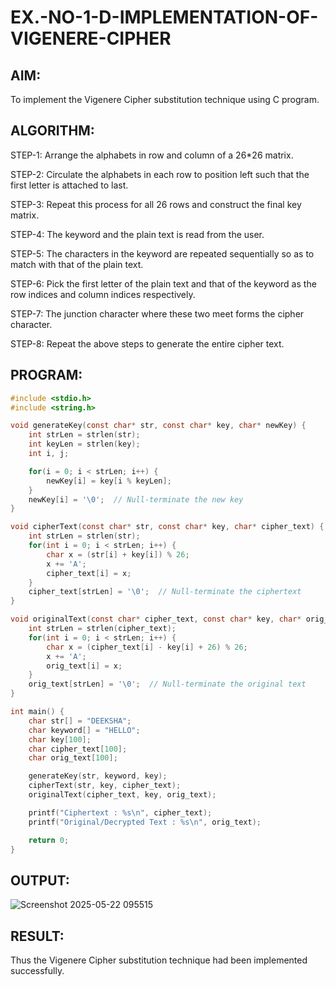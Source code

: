# EX.-NO-1-D-IMPLEMENTATION-OF-VIGENERE-CIPHER

## AIM:
  To implement the Vigenere Cipher substitution technique using C program.
  
## ALGORITHM:
  STEP-1: Arrange the alphabets in row and column of a 26*26 matrix.
  
  STEP-2: Circulate the alphabets in each row to position left such that the first letter is attached to last.
 
  STEP-3: Repeat this process for all 26 rows and construct the final key matrix.
  
  STEP-4: The keyword and the plain text is read from the user.
  
  STEP-5: The characters in the keyword are repeated sequentially so as to match with that of the plain text.
  
  STEP-6: Pick the first letter of the plain text and that of the keyword as the row  indices and column indices respectively.
  
  STEP-7: The junction character where these two meet forms the cipher character.
  
  STEP-8: Repeat the above steps to generate the entire cipher text.
  
## PROGRAM:
```C
#include <stdio.h>
#include <string.h>

void generateKey(const char* str, const char* key, char* newKey) {
    int strLen = strlen(str);
    int keyLen = strlen(key);
    int i, j;

    for(i = 0; i < strLen; i++) {
        newKey[i] = key[i % keyLen];
    }
    newKey[i] = '\0';  // Null-terminate the new key
}

void cipherText(const char* str, const char* key, char* cipher_text) {
    int strLen = strlen(str);
    for(int i = 0; i < strLen; i++) {
        char x = (str[i] + key[i]) % 26;
        x += 'A';
        cipher_text[i] = x;
    }
    cipher_text[strLen] = '\0';  // Null-terminate the ciphertext
}

void originalText(const char* cipher_text, const char* key, char* orig_text) {
    int strLen = strlen(cipher_text);
    for(int i = 0; i < strLen; i++) {
        char x = (cipher_text[i] - key[i] + 26) % 26;
        x += 'A';
        orig_text[i] = x;
    }
    orig_text[strLen] = '\0';  // Null-terminate the original text
}

int main() {
    char str[] = "DEEKSHA";
    char keyword[] = "HELLO";
    char key[100];
    char cipher_text[100];
    char orig_text[100];

    generateKey(str, keyword, key);
    cipherText(str, key, cipher_text);
    originalText(cipher_text, key, orig_text);

    printf("Ciphertext : %s\n", cipher_text);
    printf("Original/Decrypted Text : %s\n", orig_text);

    return 0;
}
```

## OUTPUT:
![Screenshot 2025-05-22 095515](https://github.com/user-attachments/assets/942c509f-ba46-4b0b-83f2-b889544bf6df)


## RESULT:
  Thus the Vigenere Cipher substitution technique had been implemented successfully.
